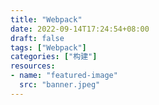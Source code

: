 ```yaml
---
title: "Webpack"
date: 2022-09-14T17:24:54+08:00
draft: false
tags: ["Webpack"]
categories: ["构建"]
resources:
- name: "featured-image"
  src: "banner.jpeg"
---
```


